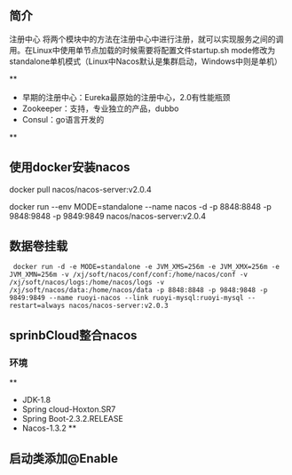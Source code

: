 ## 简介
注册中心	将两个模块中的方法在注册中心中进行注册，就可以实现服务之间的调用。在Linux中使用单节点加载的时候需要将配置文件startup.sh mode修改为standalone单机模式（Linux中Nacos默认是集群启动，Windows中则是单机）

**
- 早期的注册中心：Eureka最原始的注册中心，2.0有性能瓶颈
- Zookeeper：支持，专业独立的产品，dubbo
- Consul：go语言开发的

**


## 使用docker安装nacos

docker pull nacos/nacos-server:v2.0.4

docker run --env MODE=standalone --name nacos -d -p 8848:8848 -p 9848:9848 -p 9849:9849 nacos/nacos-server:v2.0.4

## 数据卷挂载
```
 docker run -d -e MODE=standalone -e JVM_XMS=256m -e JVM_XMX=256m -e JVM_XMN=256m -v /xj/soft/nacos/conf/conf:/home/nacos/conf -v /xj/soft/nacos/logs:/home/nacos/logs -v /xj/soft/nacos/data:/home/nacos/data -p 8848:8848 -p 9848:9848 -p 9849:9849 --name ruoyi-nacos --link ruoyi-mysql:ruoyi-mysql --restart=always nacos/nacos-server:v2.0.3
```

## sprinbCloud整合nacos
### 环境
**
- JDK-1.8
- Spring cloud-Hoxton.SR7
- Spring Boot-2.3.2.RELEASE
- Nacos-1.3.2
**
## 启动类添加@Enable
